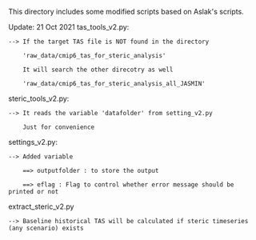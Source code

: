 This directory includes some modified scripts based on Aslak's scripts.

Update: 21 Oct 2021
tas_tools_v2.py:

	--> If the target TAS file is NOT found in the directory 

		'raw_data/cmip6_tas_for_steric_analysis'

		It will search the other direcotry as well

		'raw_data/cmip6_tas_for_steric_analysis_all_JASMIN'

steric_tools_v2.py:

	--> It reads the variable 'datafolder' from setting_v2.py

		Just for convenience

settings_v2.py:

	--> Added variable
		
		==> outputfolder : to store the output

		==> eflag : Flag to control whether error message should be printed or not


extract_steric_v2.py

	--> Baseline historical TAS will be calculated if steric timeseries (any scenario) exists

